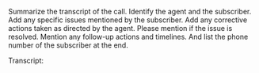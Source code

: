 Summarize the transcript of the call. Identify the agent and the subscriber. Add any specific issues mentioned by the subscriber. Add any corrective actions taken as directed by the agent. Please mention if the issue is resolved. Mention any follow-up actions and timelines. And list the phone number of the subscriber at the end.

Transcript: